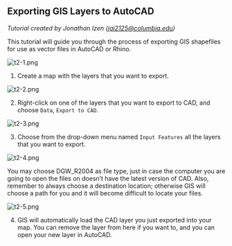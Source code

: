 ## Exporting GIS Layers to AutoCAD

*Tutorial created by Jonathan Izen (jai2125@columbia.edu)*

This tutorial will guide you through the process of exporting GIS shapefiles for use as vector files in AutoCAD or Rhino.

![t2-1.png](URL)

1) Create a map with the layers that you want to export.

![t2-2.png](URL)

2) Right-click on one of the layers that you want to export to CAD, and choose `Data`, `Export to CAD`.

![t2-3.png](URL)

3) Choose from the drop-down menu named `Input Features` all the layers that you want to export. 

![t2-4.png](URL)

You may choose DGW_R2004 as file type, just in case the computer you are going to open the files on doesn’t have the latest version of CAD. Also, remember to always choose a destination location; otherwise GIS will choose a path for you and it will become difficult to locate your files.

![t2-5.png](URL)

4) GIS will automatically load the CAD layer you just exported into your map. You can remove the layer from here if you want to, and you can open your new layer in AutoCAD.